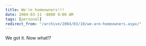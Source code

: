 ```yaml
---
title: We're homeowners!!!
date: 2004-03-11 -0800 9:00 AM
tags: [personal]
redirect_from: "/archive/2004/03/10/we-are-homeowners.aspx/"
---
```


We got it. Now what!?

